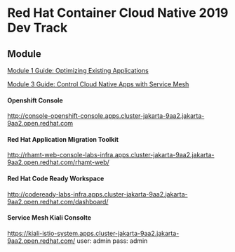 # Red Hat Container Cloud Native 2019 Dev Track


## Module 

[Module 1 Guide: Optimizing Existing Applications](http://guides-m1-labs-infra.apps.cluster-jakarta-9aa2.jakarta-9aa2.open.redhat.com)

[Module 3 Guide: Control Cloud Native Apps with Service Mesh](http://guides-m3-labs-infra.apps.cluster-jakarta-9aa2.jakarta-9aa2.open.redhat.com)

#### Openshift Console
<http://console-openshift-console.apps.cluster-jakarta-9aa2.jakarta-9aa2.open.redhat.com>

#### Red Hat Application Migration Toolkit
<http://rhamt-web-console-labs-infra.apps.cluster-jakarta-9aa2.jakarta-9aa2.open.redhat.com/rhamt-web/>

#### Red Hat Code Ready Workspace
<http://codeready-labs-infra.apps.cluster-jakarta-9aa2.jakarta-9aa2.open.redhat.com/dashboard/>

#### Service Mesh Kiali Consolte
<https://kiali-istio-system.apps.cluster-jakarta-9aa2.jakarta-9aa2.open.redhat.com/>
user: admin
pass: admin
